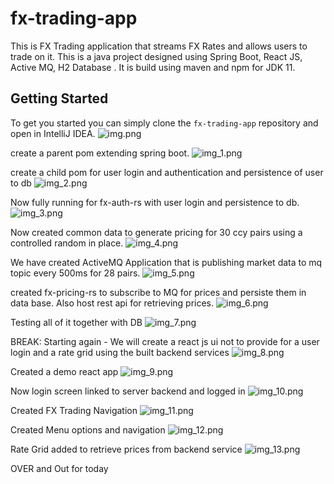 # fx-trading-app
This is FX Trading application that streams FX Rates and allows users to trade on it. 
This is a java project designed using Spring Boot, React JS, Active MQ, H2 Database . It is build using maven and npm for JDK 11. 


## Getting Started
To get you started you can simply clone the `fx-trading-app` repository and open in IntelliJ IDEA.
![img.png](img.png)

create a parent pom extending spring  boot. 
![img_1.png](img_1.png)

create a child pom for user login and authentication and persistence of user to db 
![img_2.png](img_2.png)

Now fully running for fx-auth-rs with user login and persistence to db.
![img_3.png](img_3.png)

Now created common data to generate pricing for 30 ccy pairs using a controlled random in place. 
![img_4.png](img_4.png)

We have created ActiveMQ Application that is publishing market data to mq topic every 500ms for 28 pairs.
![img_5.png](img_5.png)

created fx-pricing-rs to subscribe to MQ for prices and persiste them in data base. 
Also host rest api for retrieving prices.
![img_6.png](img_6.png)

Testing all of it together with DB 
![img_7.png](img_7.png)

BREAK: Starting again - We will create a react js ui not to provide for a user login and a rate grid using the built backend services
![img_8.png](img_8.png)

Created a demo react app 
![img_9.png](img_9.png)

Now login screen linked to server backend and logged in 
![img_10.png](img_10.png)

Created FX Trading Navigation 
![img_11.png](img_11.png)

Created Menu options and navigation
![img_12.png](img_12.png)

Rate Grid added to retrieve prices from backend service
![img_13.png](img_13.png)

OVER and Out for today